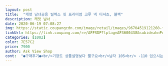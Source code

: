 ```yaml
---
layout: post 
title:  "캐럿 남녀공용 릴렉스 핏 프리미엄 크루 넥 티셔츠, 블랙" 
description: 캐럿 남녀 ..
date: 2020-06-19 07:08:27 
img: https://static.coupangcdn.com/image/retail/images/96704519121260-f309dda3-7668-45c6-b568-6414798c1a27.jpg 
linkUrl: https://link.coupang.com/re/AFFSDP?lptag=AF3600438&subid=ahnPublicAsk&pageKey=1602200584&itemId=2736588580&vendorItemId=70726673050&traceid=V0-113-827473cd8ce5a793 
categories: [1002] 
color: 7E57C2 
price: 7900 
author: Ask View Shop 
cont:  "●구매후기●<br/>기장도 상품설명보다 짧구요<br/>남자 105<br/> -110 입으시는 분들께 강추.<br/> 너무 편합니다!! 소재도 적당히 두터워서 세미 정장 안에 받혀입어도 굿이에요.<br/> 사진 올릴라하는데 안올라가서 요정도로 참고해주세요.<br/> 속에 다른 검정티입고 이걸 입어서 목선이 겹치는데, 목부분도 적당히 여유있어서 편합니다.<br/><br/>남자 M사이즈라서 여자는 L로 입으면 맞아요.<br/> 소재 굿, 남자 L이라 여자 골반까지와요.<br/> 길어요.<br/> 커플룩으로 편하게 입을려고 샀어요.<br/>  가성비 넘 좋아서 칭구들한테두 링크 엄청 뿌렸어요.<br/><br/>상품 설명에 l 가슴둘레 116 (단면 58) 적혀있는데 온건 112cm네요<br/>천은 나쁘지 않은데 상품설명과 달라 반품합니다<br/>" 
---
```


